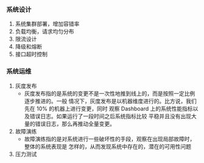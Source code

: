 ### 系统设计

1. 系统集群部署，增加容错率
2. 负载均衡，请求均匀分布
3. 限流设计
4. 降级和熔断
5. 接口超时控制

### 系统运维

1. 灰度发布
    - 灰度发布指的是系统的变更不是一次性地推到线上的，而是按照一定比例逐步推进的。一般 情况下，灰度发布是以机器维度进行的。比方说，我们先在 10% 的机器上进行变更，同时 观察 Dashboard
      上的系统性能指标以及错误日志。如果运行了一段时间之后系统指标比较 平稳并且没有出现大量的错误日志，那么再推动全量变更。
2. 故障演练
    - 故障演练指的是对系统进行一些破坏性的手段，观察在出现局部故障时，整体的系统表现是 怎样的，从而发现系统中存在的，潜在的可用性问题
3. 压力测试